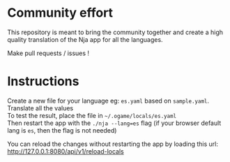 # Community effort

This repository is meant to bring the community together and create a high quality translation of the Nja app for all the languages.

Make pull requests / issues !

# Instructions

Create a new file for your language eg: `es.yaml` based on `sample.yaml`.  
Translate all the values  
To test the result, place the file in `~/.ogame/locals/es.yaml`  
Then restart the app with the `./nja --lang=es` flag (if your browser default lang is `es`, then the flag is not needed)

You can reload the changes without restarting the app by loading this url: http://127.0.0.1:8080/api/v1/reload-locals
